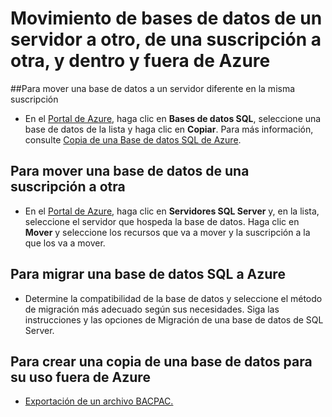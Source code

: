 <properties
	pageTitle="Movimiento de bases de datos de un servidor a otro, de una suscripción a otra, y dentro y fuera de Azure."
	description="Pasos rápidos para copiar, mover y migrar datos y bases de datos en Base de datos SQL de Azure."
	services="sql-database"
	documentationCenter=""
	authors="v-shysun"
	manager="msmets"
	editor=""/>

<tags
	ms.service="sql-database"
	ms.workload="data-management"
	ms.tgt_pltfrm="na"
	ms.devlang="na"
	ms.topic="article"
	ms.date="12/11/2015"
	ms.author="v-shysun"/>

# Movimiento de bases de datos de un servidor a otro, de una suscripción a otra, y dentro y fuera de Azure
##Para mover una base de datos a un servidor diferente en la misma suscripción
- En el [Portal de Azure](https://portal.azure.com), haga clic en **Bases de datos SQL**, seleccione una base de datos de la lista y haga clic en **Copiar**. Para más información, consulte [Copia de una Base de datos SQL de Azure](sql-database-copy.md).

## Para mover una base de datos de una suscripción a otra
- En el [Portal de Azure](https://portal.azure.com), haga clic en **Servidores SQL Server** y, en la lista, seleccione el servidor que hospeda la base de datos. Haga clic en **Mover** y seleccione los recursos que va a mover y la suscripción a la que los va a mover.

## Para migrar una base de datos SQL a Azure
- Determine la compatibilidad de la base de datos y seleccione el método de migración más adecuado según sus necesidades. Siga las instrucciones y las opciones de Migración de una base de datos de SQL Server.

## Para crear una copia de una base de datos para su uso fuera de Azure
- [Exportación de un archivo BACPAC.](sql-database-export.md)

<!---HONumber=AcomDC_1217_2015-->